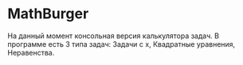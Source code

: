 # MathBurger
На данный момент консольная версия калькулятора задач. В программе есть 3 типа задач: Задачи с х, Квадратные уравнения, Неравенства. 

